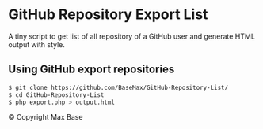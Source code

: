 # GitHub Repository Export List

A tiny script to get list of all repository of a GitHub user and generate HTML output with style.

## Using GitHub export repositories

```bash
$ git clone https://github.com/BaseMax/GitHub-Repository-List/
$ cd GitHub-Repository-List
$ php export.php > output.html
```

© Copyright Max Base
